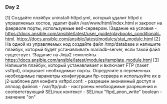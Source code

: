 ### Day 2
[1] Создайте плэйбук uninstall-httpd.yml, который удалит httpd с управляемых хостов, удалит файл /var/www/html/index.html и закроет на фаерволе порты, используемые веб-сервером.
!Задание на условия - https://docs.ansible.com/ansible/latest/user_guide/playbooks_conditionals.html. https://docs.ansible.com/ansible/latest/modules/stat_module.html
[2] На одной из управляемых нод создайте файл /tmp/database и напишите плэйбук, который будет устанавливать mariadb-server, если такой файл существует.
!Задание на Jinja2 темплейты - https://docs.ansible.com/ansible/latest/modules/template_module.html
[3] Напишите плэйбук, который устанавливает и включает FTP (пакет vsftpd), открывает необходимые порты. Определите в переменных необходимые параметры конфигурации ftp-сервера и используйте их в j2-шаблоне для конфига vsftpd.conf:
    - разрешен анонимный доступ и аплоад файлов
    - /var/ftp/pub - настроены необходимые разрешения и соответствующий SELinux контекст
    - SELinux "ftpd_anon_write" boolean - значение "on"